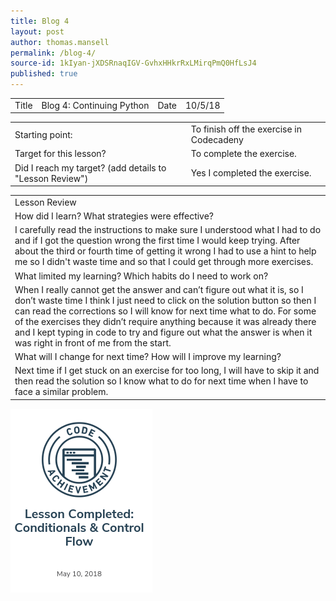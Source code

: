 ```yaml
---
title: Blog 4
layout: post
author: thomas.mansell
permalink: /blog-4/
source-id: 1kIyan-jXDSRnaqIGV-GvhxHHkrRxLMirqPmQ0HfLsJ4
published: true
---
```

<table>
  <tr>
    <td>Title</td>
    <td>Blog 4: Continuing Python
</td>
    <td>Date</td>
    <td>10/5/18</td>
  </tr>
</table>


<table>
  <tr>
    <td>Starting point:</td>
    <td>To finish off the exercise in Codecadeny</td>
  </tr>
  <tr>
    <td>Target for this lesson?</td>
    <td>To complete the exercise.</td>
  </tr>
  <tr>
    <td>Did I reach my target? 
(add details to "Lesson Review")</td>
    <td>Yes I completed the exercise.</td>
  </tr>
</table>


<table>
  <tr>
    <td>Lesson Review</td>
  </tr>
  <tr>
    <td>How did I learn? What strategies were effective? </td>
  </tr>
  <tr>
    <td>I carefully read the instructions to make sure I understood what I had to do and if I got the question wrong the first time I would keep trying. After about the third or fourth time of getting it wrong I had to use a hint to help me so I didn't waste time and so that I could get through more exercises.</td>
  </tr>
  <tr>
    <td>What limited my learning? Which habits do I need to work on? </td>
  </tr>
  <tr>
    <td>When I really cannot get the answer and can’t figure out what it is, so I don’t waste time I think I just need to click on the solution button so then I can read the corrections so I will know for next time what to do. For some of the exercises they didn’t require anything because it was already there and I kept typing in code to try and figure out what the answer is when it was right in front of me from the start.</td>
  </tr>
  <tr>
    <td>What will I change for next time? How will I improve my learning?</td>
  </tr>
  <tr>
    <td>Next time if I get stuck on an exercise for too long, I will have to skip it and then read the solution so I know what to do for next time when I have to face a similar problem.</td>
  </tr>
</table>

<img src = "/images/Screenshot 2018-06-29 at 13.57.58.png">

